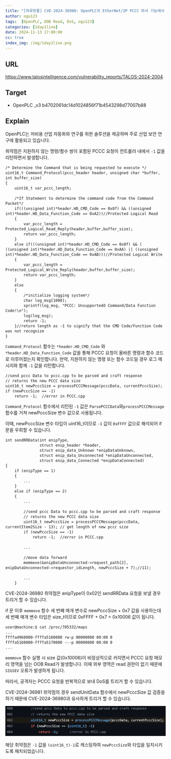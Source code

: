 ```yaml
---
title: "[하루한줄] CVE-2024-36980: OpenPLC의 EtherNet/IP PCCC 파서 기능에서 발견된 OOB Read 취약점"
author: ogu123
tags:  [OpenPLC, OOB Read, DoS, ogu123]
categories: [1day1line]
date: 2024-11-13 17:00:00
cc: true
index_img: /img/1day1line.png
---
```


## URL

https://www.talosintelligence.com/vulnerability_reports/TALOS-2024-2004

## Target

- OpenPLC _v3 b4702061dc14d1024856f71b4543298d77007b88

## Explain

OpenPLC는 저비용 산업 자동화와 연구를 위한 솔루션을 제공하며 주로 산업 보안 연구에 활용되고 있습니다.

취약점은 지원하지 않는 명령/함수 쌍이 포함된 PCCC 요청이 컨트롤러 내에서 `-1` 값을 리턴하면서 발생합니다.


```
/* Determine the Command that is being requested to execute */
uint16_t Command_Protocol(pccc_header header, unsigned char *buffer, int buffer_size)
{
    uint16_t var_pccc_length;

    /*If Statement to determine the command code from the Command Packet*/
    if(((unsigned int)*header.HD_CMD_Code == 0x0f) && ((unsigned int)*header.HD_Data_Function_Code == 0xA2))//Protected Logical Read
    {	
        var_pccc_length = Protected_Logical_Read_Reply(header,buffer,buffer_size);
        return var_pccc_length;
    }
    else if(((unsigned int)*header.HD_CMD_Code == 0x0f) && ( ((unsigned int)*header.HD_Data_Function_Code == 0xAA) || ((unsigned int)*header.HD_Data_Function_Code == 0xAB)))//Protected Logical Write
    {	
        var_pccc_length = Protected_Logical_Write_Reply(header,buffer,buffer_size);
        return var_pccc_length;
    }
    else
    {
        /*initialize logging system*/
        char log_msg[1000];
        sprintf(log_msg, "PCCC: Unsupportedd Command/Data Function Code!\n");
        log(log_msg); 
        return -1;
    }//return length as -1 to signify that the CMD Code/Function Code was not recognize
}

```

`Command_Protocol` 함수는 `*header.HD_CMD_Code` 와 `*header.HD_Data_Function_Code` 값을 통해 PCCC 요청이 올바른 명령과 함수 코드로 이루어졌는지 확인합니다.
만약, 지원하지 않는 명령 또는 함수 코드일 경우 로그 메시지와 함께 `-1` 값을 리턴합니다.


```
//send pccc Data to pccc.cpp to be parsed and craft response
// returns the new PCCC data size
uint16_t newPcccSize = processPCCCMessage(pcccData, currentPcccSize);
if (newPcccSize == -1)
	return -1;	//error in PCCC.cpp

```

`Command_Protocol` 함수에서 리턴된 `-1` 값은 `ParsePCCCData`와`processPCCCMessage`함수를 거쳐 newPcccSize 변수 값으로 사용됩니다. 

이때, newPcccSize 변수 타입이 uint16_t이므로 `-1` 값이 `0xFFFF` 값으로 해석되어 if 문을 우회할 수 있습니다.


```
int sendRRData(int enipType, 
               struct enip_header *header, 
               struct enip_data_Unknown *enipDataUnknown, 
               struct enip_data_Unconnected *enipDataUnconnected, 
               struct enip_data_Connected *enipDataConnected)
{
    if (enipType == 1)
    {	
        ...
    }
    else if (enipType == 2)
    {	
        ...

        //send pccc Data to pccc.cpp to be parsed and craft response
        // returns the new PCCC data size
        uint16_t newPcccSize = processPCCCMessage(pcccData, currentItem2Size - 13); // get length of new pccc size
        if (newPcccSize == -1)                                                                                                    
            return -1;	//error in PCCC.cpp

        ...
        
        //move data forward
        memmove(&enipDataUnconnected->request_path[2], enipDataUnconnected->requestor_idLength, newPcccSize + 7);//11);
       
        ...
    }

```

CVE-2024-36980 취약점은 enipType이 0x02인 sendRRData 요청을 보낼 경우 트리거 할 수 있습니다. 

if 문 이후 `memmove` 함수 세 번째 매개 변수로 newPcccSize + 0x7 값을 사용하는데 세 번째 매개 변수 타입은 size_t이므로 0xFFFF + 0x7 = 0x10006 값이 됩니다.


```
user@machine:$ cat /proc/705332/maps
...
ffffa4960000-ffffa5160000 rw-p 00000000 00:00 0 
ffffa5160000-ffffa5170000 ---p 00000000 00:00 0 
...

```

`memmove` 함수 실행 시 size 값(0x10006)이 비정상적으로 커지면서 PCCC 요청 메모리 영역을 넘는 OOB Read가 발생합니다. 이때 외부 영역은 read 권한이 없기 때문에 `SIGSEV` 오류가 발생하게 됩니다.

따라서, 공격자는 PCCC 요청을 반복적으로 보내 DoS를 트리거 할 수 있습니다.

CVE-2024-36981 취약점의 경우 sendUnitData 함수에서 newPcccSize 값 검증을 하기 때문에 CVE-2024-36980과 유사하게 트리거 할 수 있습니다.


![](cve-2024-36980/image1.png)

해당 취약점은 `-1` 값을 `(uint16_t)-1`로 캐스팅하여 `newPcccSize`와 타입을 일치시키도록 패치되었습니다.
